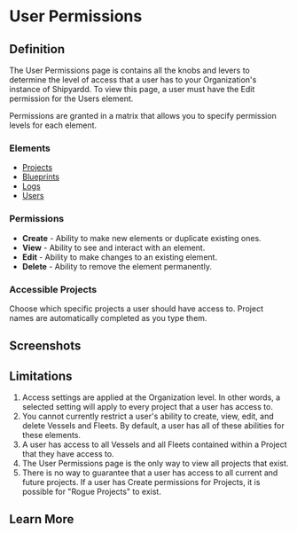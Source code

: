 # User Permissions

## Definition

The User Permissions page is contains all the knobs and levers to determine the level of access that a user has to your Organization's instance of Shipyardd. To view this page, a user must have the Edit permission for the Users element.

Permissions are granted in a matrix that allows you to specify permission levels for each element. 

### Elements

* [Projects](../projects.md)
* [Blueprints](../blueprints/)
* [Logs](../logs.md)
* [Users](user-management.md)

### Permissions

* **Create** - Ability to make new elements or duplicate existing ones.
* **View** - Ability to see and interact with an element.
* **Edit** - Ability to make changes to an existing element.
* **Delete** - Ability to remove the element permanently.

### Accessible Projects

Choose which specific projects a user should have access to. Project names are automatically completed as you type them.

## Screenshots

## Limitations

1. Access settings are applied at the Organization level. In other words, a selected setting will apply to every project that a user has access to.
2. You cannot currently restrict a user's ability to create, view, edit, and delete Vessels and Fleets. By default, a user has all of these abilities for these elements.
3. A user has access to all Vessels and all Fleets contained within a Project that they have access to.
4. The User Permissions page is the only way to view all projects that exist.
5. There is no way to guarantee that a user has access to all current and future projects. If a user has Create permissions for Projects, it is possible for "Rogue Projects" to exist.

## Learn More

